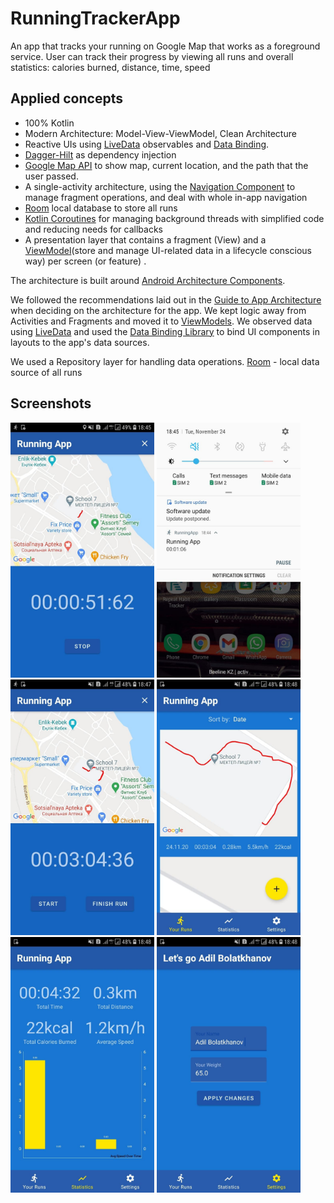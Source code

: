 # RunningTrackerApp
An app that tracks your running on Google Map that works as a foreground service. User can
track their progress by viewing all runs and overall statistics: calories burned, distance, time, speed

## Applied concepts
* 100% Kotlin
* Modern Architecture: Model-View-ViewModel, Clean Architecture
* Reactive UIs using [LiveData][3] observables and [Data Binding][4].
* [Dagger-Hilt][6] as dependency injection
* [Google Map API][7] to show map, current location, and the path that the user passed.
* A single-activity architecture, using the [Navigation Component][8] to manage fragment operations, and deal with whole in-app navigation
* [Room][5] local database to store all runs
* [Kotlin Coroutines][9] for managing background threads with simplified code and reducing needs for callbacks
* A presentation layer that contains a fragment (View) and a [ViewModel][2](store and manage UI-related data in a lifecycle conscious way) per screen (or feature) .

The architecture is built around [Android Architecture Components][0].

We followed the recommendations laid out in the [Guide to App Architecture][1] when deciding on the architecture for the app. We kept logic away from Activities and Fragments and moved it to [ViewModels][2]. We observed data using [LiveData][3] and used the [Data Binding Library][4] to bind UI components in layouts to the app's data sources.

We used a Repository layer for handling data operations. [Room][5] - local data source of all runs

## Screenshots
 
<img src="screen/start.jpg" width="230"/> <img src="screen/fore.jpg" width="230"/> <img src="screen/pause.jpg" width="230"/>
<img src="screen/allRun.jpg" width="230"/> <img src="screen/stat.jpg" width="230"/> <img src="screen/setting.jpg" width="230"/>


[0]: https://developer.android.com/topic/libraries/architecture
[1]: https://developer.android.com/jetpack/guide
[2]: https://developer.android.com/topic/libraries/architecture/viewmodel
[3]: https://developer.android.com/topic/libraries/architecture/livedata
[4]: https://developer.android.com/topic/libraries/data-binding
[5]: https://developer.android.com/training/data-storage/room
[6]: https://dagger.dev/hilt/
[7]: https://developers.google.com/maps/documentation
[8]: https://developer.android.com/guide/navigation
[9]: https://kotlinlang.org/docs/reference/coroutines-overview.html
